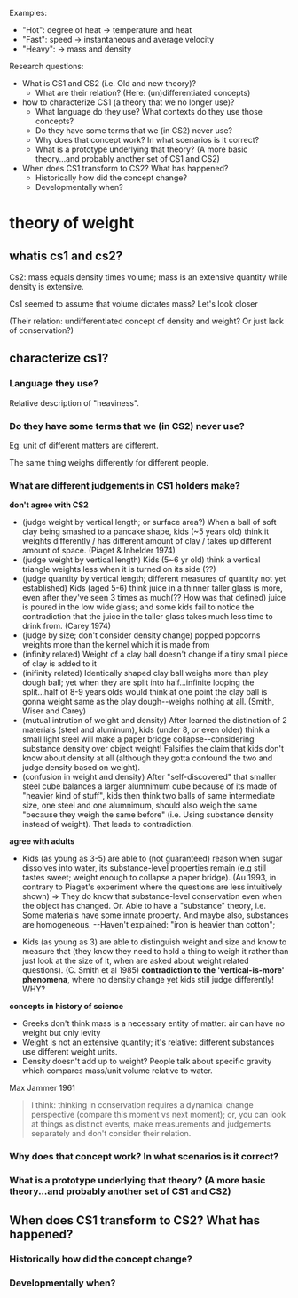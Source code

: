 Examples:
+ "Hot": degree of heat -> temperature and heat
+ "Fast": speed -> instantaneous and average velocity
+ "Heavy": -> mass and density

Research questions:
+ What is CS1 and CS2 (i.e. Old and new theory)?
    + What are their relation? (Here: (un)differentiated concepts)
+ how to characterize CS1 (a theory that we no longer use)?
    + What language do they use? What contexts do they use those concepts?
    + Do they have some terms that we (in CS2) never use?
    + Why does that concept work? In what scenarios is it correct?
    + What is a prototype underlying that theory? (A more basic theory...and probably another set of CS1 and CS2)
+ When does CS1 transform to CS2? What has happened?
    + Historically how did the concept change?
    + Developmentally when?

# theory of weight
##  whatis cs1 and cs2?

Cs2: mass equals density times volume; mass is an extensive quantity while density is extensive.

Cs1 seemed to assume that volume dictates mass? Let's look closer

(Their relation: undifferentiated concept of density and weight? Or just lack of conservation?)

## characterize cs1?
### Language they use?
Relative description of "heaviness".

### Do they have some terms that we (in CS2) never use?
 
Eg: unit of different matters are different.

The same thing weighs differently for different people.
### What are different judgements in CS1 holders make?
**don't agree with CS2**
+ (judge weight by vertical length; or surface area?) When a ball of soft clay being smashed to a pancake shape, kids (~5 years old) think it weights differently / has different amount of clay / takes up different amount of space. (Piaget & Inhelder 1974)
+ (judge weight by vertical length) Kids (5~6 yr old) think a vertical triangle weights less when it is turned on its side (??)
+ (judge quantity by vertical length; different measures of quantity not yet established) Kids (aged 5-6) think juice in a thinner taller glass is more, even after they've seen 3 times as much(?? How was that defined) juice is poured in the low wide glass; and some kids fail to notice the contradiction that the juice in the taller glass takes much less time to drink from. (Carey 1974)
+ (judge by size; don't consider density change) popped popcorns weights more than the kernel which it is made from
+ (infinity related) Weight of a clay ball doesn't change if a tiny small piece of clay is added to it
+ (inifinity related) Identically shaped clay ball weighs more than play dough ball; yet when they are split into half...infinite looping the split...half of 8-9 years olds would think at one point the clay ball is gonna weight same as the play dough--weighs nothing at all. (Smith, Wiser and Carey)
+ (mutual intrution of weight and density) After learned the distinction of 2 materials (steel and aluminum), kids (under 8, or even older) think a small light steel will make a paper bridge collapse--considering substance density over object weight! Falsifies the claim that kids don't know about density at all (although they gotta confound the two and judge density based on weight).
+ (confusion in weight and density) After "self-discovered" that smaller steel cube balances a larger alumnimum cube because of its made of "heavier kind of stuff", kids then think two balls of same intermediate size, one steel and one alumnimum, should also weigh the same "because they weigh the same before" (i.e. Using substance density instead of weight). That leads to contradiction.

**agree with adults**
+ Kids (as young as 3-5) are able to (not guaranteed) reason when sugar dissolves into water, its substance-level properties remain (e.g still tastes sweet; weight enough to collapse a paper bridge). (Au 1993, in contrary to Piaget's experiment where the questions are less intuitively shown) => They do know that substance-level conservation even when the object has changed.
Or. Able to have a "substance" theory, i.e. Some materials have some innate property. And maybe also, substances are homogeneous.
--Haven't explained: "iron is heavier than cotton"; 

+ Kids (as young as 3) are able to distinguish weight and size and know to measure that (they know they need to hold a thing to weigh it rather than just look at the size of it, when are asked about weight related questions). (C. Smith et al 1985)
**contradiction to the 'vertical-is-more' phenomena**, where no density change yet kids still judge differently! WHY?

**concepts in history of science**
+ Greeks don't think mass is a necessary entity of matter: air can have no weight but only levity
+ Weight is not an extensive quantity; it's relative: different substances use different weight units.
+ Density doesn't add up to weight? People talk about specific gravity which compares mass/unit volume relative to water.

Max Jammer 1961

> I think: thinking in conservation requires a dynamical change perspective (compare this moment vs next moment); or, you can look at things as distinct events, make measurements and judgements separately and don't consider their relation.

### Why does that concept work? In what scenarios is it correct?
### What is a prototype underlying that theory? (A more basic theory...and probably another set of CS1 and CS2)

## When does CS1 transform to CS2? What has happened?
### Historically how did the concept change?
### Developmentally when?

